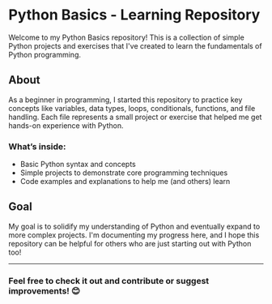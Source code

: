 
# Python Basics - Learning Repository

Welcome to my Python Basics repository! This is a collection of simple Python projects and exercises that I've created to learn the fundamentals of Python programming.

## About

As a beginner in programming, I started this repository to practice key concepts like variables, data types, loops, conditionals, functions, and file handling. Each file represents a small project or exercise that helped me get hands-on experience with Python.

### What’s inside:

* Basic Python syntax and concepts
* Simple projects to demonstrate core programming techniques
* Code examples and explanations to help me (and others) learn

## Goal

My goal is to solidify my understanding of Python and eventually expand to more complex projects. I'm documenting my progress here, and I hope this repository can be helpful for others who are just starting out with Python too!

---

### Feel free to check it out and contribute or suggest improvements! 😊

